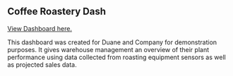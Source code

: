## Coffee Roastery Dash

[View Dashboard here.](https://roastery-dash.onrender.com/)


This dashboard was created for Duane and Company for demonstration purposes.  It gives warehouse management an overview of their plant performance using data collected from roasting equipment sensors as well as projected sales data.
